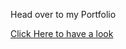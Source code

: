 Head over to my Portfolio




[Click Here to have a look](https://personal-portfolio-dikshetha.glitch.me)

